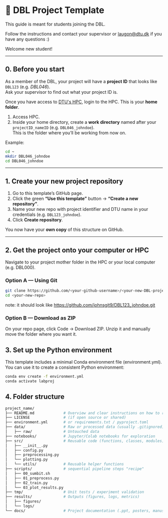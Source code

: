 # 🚀 DBL Project Template

This guide is meant for students joining the DBL.  

Follow the instructions and contact your supervisor or [laugon@dtu.dk](mailto:laugon@dtu.dk) if you have any questions :)

Welcome new student!

---

## 0. Before you start
As a member of the DBL, your project will have a **project ID** that looks like `DBL123` (e.g. *DBL046*).  
Ask your supervisor to find out what your project ID is.  

Once you have access to [DTU's HPC](https://www.hpc.dtu.dk/?page_id=497), login to the HPC. This is your **home folder**.  

1. Access HPC.  
2. Inside your home directory, create a **work directory** named after your `projectID_nameID` (e.g. `DBL046_johndoe`).  
   This is the folder where you’ll be working from now on.  

Example:
```bash
cd ~
mkdir DBL046_johndoe
cd DBL046_johndoe
```
---

## 1. Create your new project repository
1. Go to this template’s GitHub page.  
2. Click the green **“Use this template”** button → **“Create a new repository”**.  
3. Name your new repo with project identifier and DTU name in your credentials (e.g. `DBL123_johndoe`).  
4. Click **Create repository**.  

You now have your **own copy** of this structure on GitHub.  

---

## 2. Get the project onto your computer or HPC

Navigate to your project mother folder in the HPC or your local computer (e.g. DBL000).

### Option A — Using Git
```bash
git clone https://github.com/<your-github-username>/<your-new-DBL-project-repo>.git
cd <your-new-repo>
```
note: it should look like https://github.com/johnsgit9/DBL123_johndoe.git

### Option B — Download as ZIP
On your repo page, click Code → Download ZIP.
Unzip it and manually move the folder where you want it.


## 3. Set up the Python environment

This template includes a minimal Conda environment file (environment.yml).
You can use it to create a consistent Python environment:
```bash
conda env create -f environment.yml
conda activate labproj
```

## 4. Folder structure
```bash
project_name/
├── README.md             # Overview and clear instructions on how to run
├── LICENSE               # (if open source or shared)
├── environment.yml       # or requirements.txt / pyproject.toml
├── data/                 # Raw or processed data (usually .gitignored)
│   ├── raw/              # Untouched data
├── notebooks/            # Jupyter/Colab notebooks for exploration
├── src/                  # Reusable code (functions, classes, modules) "shelf"
│   ├── __init__.py
│   ├── config.py
│   ├── preprocessing.py
│   └── plotting.py      
│   └── utils/            # Reusable helper functions
├── scripts/              # sequential pipeline steps "recipe"
│   ├── 00_sumbit.sh
│   ├── 01_preprocess.py
│   ├── 02_train.py
│   └── 03_plot_results.py
├── tmp/                  # Unit tests / experiment validation
├── results/              # Outputs (figures, logs, metrics)
│   ├── figures/
│   └── logs/
└── docs/                 # Project documentation (.ppt, posters, manuscripts)
```

